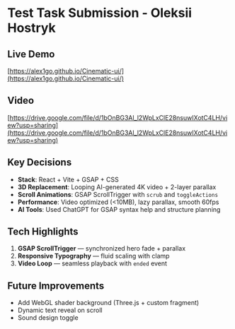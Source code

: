 # Test Task Submission - Oleksii Hostryk

## Live Demo

[https://alex1go.github.io/Cinematic-ui/](https://alex1go.github.io/Cinematic-ui/)

## Video

[https://drive.google.com/file/d/1bOnBG3Al_l2WpLxClE28nsuwIXotC4LH/view?usp=sharing](https://drive.google.com/file/d/1bOnBG3Al_l2WpLxClE28nsuwIXotC4LH/view?usp=sharing)

## Key Decisions

- **Stack**: React + Vite + GSAP + CSS
- **3D Replacement**: Looping AI-generated 4K video + 2-layer parallax
- **Scroll Animations**: GSAP ScrollTrigger with `scrub` and `toggleActions`
- **Performance**: Video optimized (<10MB), lazy parallax, smooth 60fps
- **AI Tools**: Used ChatGPT for GSAP syntax help and structure planning

## Tech Highlights

1. **GSAP ScrollTrigger** — synchronized hero fade + parallax
2. **Responsive Typography** — fluid scaling with clamp
3. **Video Loop** — seamless playback with `ended` event

## Future Improvements

- Add WebGL shader background (Three.js + custom fragment)
- Dynamic text reveal on scroll
- Sound design toggle
